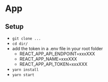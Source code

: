 # App

## Setup

* `git clone ...`
* `cd dir/`
* add the token in a .env file in your root folder
  * REACT_APP_API_ENDPOINT=xxxXXX
  * REACT_APP_NAME=xxxXXX
  * REACT_APP_API_TOKEN=xxxXXX
* `yarn install`
* `yarn start`
